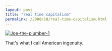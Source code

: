 ```yaml
---
layout: post
title: "real time capitalism"
permalink: /2008/10/real-time-capitalism.html
---
```


<p><a style="display: inline;" href="#"><img class="at-xid-6a00d8341c4f5f53ef01053588b2ef970b" alt="Joe-the-plumber-1" src="http://sippey.typepad.com/.a/6a00d8341c4f5f53ef01053588b2ef970b-500wi"  /></a></p>

<p>That's what I call American ingenuity.</p>



